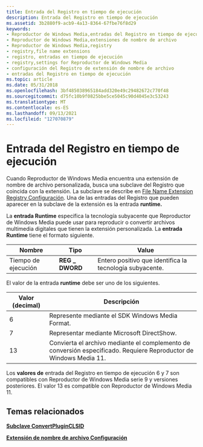 ```yaml
---
title: Entrada del Registro en tiempo de ejecución
description: Entrada del Registro en tiempo de ejecución
ms.assetid: 3b2880f9-acb9-4a13-8364-67fbe76f8d29
keywords:
- Reproductor de Windows Media,entradas del Registro en tiempo de ejecución
- Reproductor de Windows Media,extensiones de nombre de archivo
- Reproductor de Windows Media,registry
- registry,file name extensions
- registro, entradas en tiempo de ejecución
- registry,settings for Reproductor de Windows Media
- configuración del Registro de extensión de nombre de archivo
- entradas del Registro en tiempo de ejecución
ms.topic: article
ms.date: 05/31/2018
ms.openlocfilehash: 3bf485038965184add320e49c29482672c770f48
ms.sourcegitcommit: d75fc10b9f0825bbe5ce5045c90d4045e3c53243
ms.translationtype: MT
ms.contentlocale: es-ES
ms.lasthandoff: 09/13/2021
ms.locfileid: "127070879"
---
```

# <a name="runtime-registry-entry"></a>Entrada del Registro en tiempo de ejecución

Cuando Reproductor de Windows Media encuentra una extensión de nombre de archivo personalizada, busca una subclave del Registro que coincida con la extensión. La subclave se describe en [File Name Extension Registry Configuración](file-name-extension-registry-settings.md). Una de las entradas del Registro que pueden aparecer en la subclave de la extensión es la entrada **runtime.**

La **entrada Runtime** especifica la tecnología subyacente que Reproductor de Windows Media puede usar para reproducir o convertir archivos multimedia digitales que tienen la extensión personalizada. La **entrada Runtime** tiene el formato siguiente.



|   Nombre   |   Tipo         |   Value                                                       |
|----------|----------------|---------------------------------------------------------------|
| Tiempo de ejecución  | **REG \_ DWORD** | Entero positivo que identifica la tecnología subyacente. |



 

El valor de la entrada **runtime** debe ser uno de los siguientes.



| **Valor (decimal)** | **Descripción**                                                                            |
|---------------------|--------------------------------------------------------------------------------------------|
| 6                   | Represente mediante el SDK Windows Media Format.                                                 |
| 7                   | Representar mediante Microsoft DirectShow.                                                         |
| 13                  | Convierta el archivo mediante el complemento de conversión especificado. Requiere Reproductor de Windows Media 11. |



 

Los **valores de** entrada del Registro en tiempo de ejecución 6 y 7 son compatibles con Reproductor de Windows Media serie 9 y versiones posteriores. El valor 13 es compatible con Reproductor de Windows Media 11.

## <a name="related-topics"></a>Temas relacionados

<dl> <dt>

[**Subclave ConvertPluginCLSID**](convertpluginclsid-subkey.md)
</dt> <dt>

[**Extensión de nombre de archivo Configuración**](file-name-extension-registry-settings.md)
</dt> </dl>

 

 




